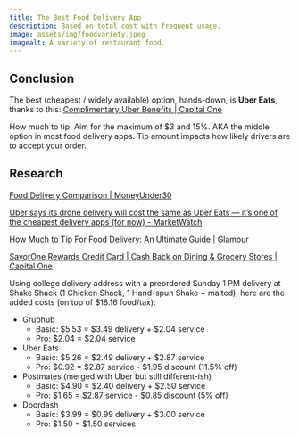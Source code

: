 ```yaml
---
title: The Best Food Delivery App
description: Based on total cost with frequent usage.
image: assets/img/foodvariety.jpeg
imagealt: A variety of restaurant food.
---
```


## Conclusion

The best (cheapest / widely available) option, hands-down, is **Uber Eats**, thanks to this: [Complimentary Uber Benefits | Capital One](https://www.capitalone.com/learn-grow/more-than-money/complimentary-uber-benefits/)

How much to tip: Aim for the maximum of $3 and 15%. AKA the middle option in most food delivery apps. Tip amount impacts how likely drivers are to accept your order.

## Research

[Food Delivery Comparison | MoneyUnder30](https://www.moneyunder30.com/food-delivery-comparison)

[Uber says its drone delivery will cost the same as Uber Eats — it’s one of the cheapest delivery apps (for now) - MarketWatch](https://www.marketwatch.com/story/uber-eats-is-one-of-the-cheapest-delivery-apps-but-prices-may-rise-post-ipo-2019-05-10)

[How Much to Tip For Food Delivery: An Ultimate Guide | Glamour](https://www.glamour.com/story/what-to-tip-food-delivery)

[SavorOne Rewards Credit Card | Cash Back on Dining & Grocery Stores | Capital One](https://www.capitalone.com/credit-cards/savorone-dining-rewards/)

Using college delivery address with a preordered Sunday 1 PM delivery at Shake Shack (1 Chicken Shack, 1 Hand-spun Shake + malted), here are the added costs (on top of $18.16 food/tax):

 - Grubhub
	 - Basic: $5.53 = $3.49 delivery + $2.04 service
	 - Pro: $2.04 = $2.04 service
 - Uber Eats
	 - Basic: $5.26 = $2.49 delivery + $2.87 service
	 - Pro: $0.92 = $2.87 service - $1.95 discount (11.5% off)
 - Postmates (merged with Uber but still different-ish)
	 - Basic: $4.90 = $2.40 delivery + $2.50 service
	 - Pro: $1.65 = $2.87 service - $0.85 discount (5% off)
 - Doordash
	 - Basic: $3.99 = $0.99 delivery + $3.00 service
	 - Pro: $1.50 = $1.50 services
